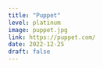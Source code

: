 ```yaml
---
title: "Puppet"
level: platinum
image: puppet.jpg
link: https://puppet.com/
date: 2022-12-25
draft: false
---
```



